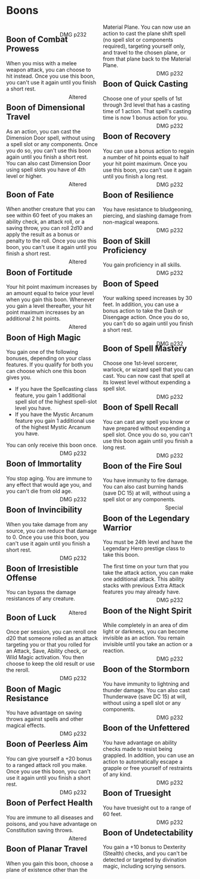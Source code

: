 # Boons
<div style='column-count:2'>

<div class='leftcol' style='position:relative;'>

<div class='artist' style='position:absolute;line-height:0;right:30px;'>
DMG p232
</div>

## Boon of Combat Prowess
When you miss with a melee weapon attack, you can choose to hit instead. Once you use this boon, you can't use it again until you finish a short rest.

<div class='artist' style='position:absolute;line-height:0;right:30px;'>
Altered
</div>

## Boon of Dimensional Travel
As an action, you can cast the Dimension Door spell, without using a spell slot or any components. Once you do so, you can't use this boon again until you finish a short rest. You can also cast Dimension Door using spell slots you have of 4th level or higher.

<div class='artist' style='position:absolute;line-height:0;right:30px;'>
Altered
</div>

## Boon of Fate
When another creature that you can see within 60 feet of you makes an ability check, an attack roll, or a saving throw, you can roll 2d10 and apply the result as a bonus or penalty to the roll. Once you use this boon, you can't use it again until you finish a short rest.

<div class='artist' style='position:absolute;line-height:0;right:30px;'>
Altered
</div>

## Boon of Fortitude
Your hit point maximum increases by an amount equal to twice your level when you gain this boon. Whenever you gain a level thereafter, your hit point maximum increases by an additional 2 hit points.

<div class='artist' style='position:absolute;line-height:0;right:30px;'>
Altered
</div>

## Boon of High Magic
You gain one of the following bonuses, depending on your class features. If you qualify for both you can choose which one this boon gives you.
- If you have the Spellcasting class feature, you gain 1 additional spell slot of the highest spell-slot level you have.
- If you have the Mystic Arcanum feature you gain 1 additional use of the highest Mystic Arcanum you have.

You can only receive this boon once.
	
<div class='artist' style='position:absolute;line-height:0;right:30px;'>
DMG
p232
</div>

## Boon of Immortality
You stop aging. You are immune to any effect that would age you, and you can't die from old age.
	
	
<div class='artist' style='position:absolute;line-height:0;right:30px;'>
DMG
p232
</div>

## Boon of Invincibility
When you take damage from any source, you can reduce that damage to 0. Once you use this boon, you can't use it again until you finish a short rest.
	
	
<div class='artist' style='position:absolute;line-height:0;right:30px;'>
DMG
p232
</div>

## Boon of Irresistible Offense
You can bypass the damage resistances of any creature.
	
	
</div>

<div class='rightcol' style='position:relative;'>
	
<div class='artist' style='position:absolute;line-height:0;right:30px;'>
Altered
</div>

## Boon of Luck
Once per session, you can reroll one d20 that someone rolled as an attack targeting you or that you rolled for an Attack, Save, Ability check, or Wild Magic activation. You then choose to keep the old result or use the reroll.
	
<div class='artist' style='position:absolute;line-height:0;right:30px;'>
DMG
p232
</div>

## Boon of Magic Resistance
You have advantage on saving throws against spells and other magical effects.
	
	
<div class='artist' style='position:absolute;line-height:0;right:30px;'>
DMG
p232
</div>

## Boon of Peerless Aim
You can give yourself a +20 bonus to a ranged attack roll you make. Once you use this boon, you can't use it again until you finish a short rest.

<div class='artist' style='position:absolute;line-height:0;right:30px;'>
DMG
p232
</div>

## Boon of Perfect Health
You are immune to all diseases and poisons, and you have advantage on Constitution saving throws.
	
<div class='artist' style='position:absolute;line-height:0;right:30px;'>
Altered
</div>

## Boon of Planar Travel
When you gain this boon, choose a plane of existence other than the Material Plane. You can now use an action to cast the plane shift spell (no spell slot or components required), targeting yourself only, and travel to the chosen plane, or from that plane back to the Material Plane. 
	
	
<div class='artist' style='position:absolute;line-height:0;right:30px;'>
DMG
p232
</div>

## Boon of Quick Casting
Choose one of your spells of 1st through 3rd level that has a casting time of 1 action. That spell's casting time is now 1 bonus action for you.
	
	
<div class='artist' style='position:absolute;line-height:0;right:30px;'>
DMG
p232
</div>

## Boon of Recovery
You can use a bonus action to regain a number of hit points equal to half your hit point maximum. Once you use this boon, you can't use it again until you finish a long rest.
	
	
<div class='artist' style='position:absolute;line-height:0;right:30px;'>
DMG
p232
</div>

## Boon of Resilience
You have resistance to bludgeoning, piercing, and slashing damage from non-magical weapons.
	
	
<div class='artist' style='position:absolute;line-height:0;right:30px;'>
DMG
p232
</div>

## Boon of Skill Proficiency
You gain proficiency in all skills.
	
	
<div class='artist' style='position:absolute;line-height:0;right:30px;'>
DMG
p232
</div>

## Boon of Speed
Your walking speed increases by 30 feet. In addition, you can use a bonus action to take the Dash or Disengage action. Once you do so, you can't do so again until you finish a short rest.
	
</div>

<div class='leftcol' style='position:relative;'>

<div class='artist' style='position:absolute;line-height:0;right:30px;'>
DMG
p232
</div>

## Boon of Spell Mastery
Choose one 1st-level sorcerer, warlock, or wizard spell that you can cast. You can now cast that spell at its lowest level without expending a spell slot.

	
<div class='artist' style='position:absolute;line-height:0;right:30px;'>
DMG
p232
</div>

## Boon of Spell Recall
You can cast any spell you know or have prepared without expending a spell slot. Once you do so, you can't use this boon again until you finish a long rest.
	
	
<div class='artist' style='position:absolute;line-height:0;right:30px;'>
DMG
p232
</div>

## Boon of the Fire Soul
You have immunity to fire damage. You can also cast burning hands (save DC 15) at will, without using a spell slot or any components. 
	
<div class='artist' style='position:absolute;line-height:0;right:30px;'>
Special
</div>

## Boon of the Legendary Warrior
You must be 24th level and have the Legendary Hero prestige class to take this boon.
	
The first time on your turn that you take the attack action, you can make one additional attack. This ability stacks with previous Extra Attack features you may already have.			
	
<div class='artist' style='position:absolute;line-height:0;right:30px;'>
DMG
p232
</div>

## Boon of the Night Spirit
While completely in an area of dim light or darkness, you can become invisible as an action. You remain invisible until you take an action or a reaction.
	
	
<div class='artist' style='position:absolute;line-height:0;right:30px;'>
DMG
p232
</div>

## Boon of the Stormborn
You have immunity to lightning and thunder damage. You can also cast Thunderwave (save DC 15) at will, without using a spell slot or any components.
	
	
<div class='artist' style='position:absolute;line-height:0;right:30px;'>
DMG
p232
</div>

## Boon of the Unfettered
You have advantage on ability checks made to resist being grappled. In addition, you can use an action to automatically escape a grapple or free yourself of restraints of any kind.
	
	
<div class='artist' style='position:absolute;line-height:0;right:30px;'>
DMG
p232
</div>

## Boon of Truesight
You have truesight out to a range of 60 feet.
	
	
<div class='artist' style='position:absolute;line-height:0;right:30px;'>
DMG
p232
</div>

## Boon of Undetectability
You gain a +10 bonus to Dexterity (Stealth) checks, and you can't be detected or targeted by divination magic, including scrying sensors.
	
</div>
	
</div>